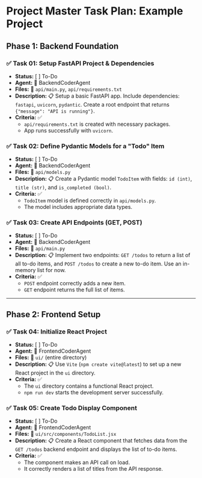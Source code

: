 # Project Master Task Plan: Example Project

## Phase 1: Backend Foundation

### ✅ Task 01: Setup FastAPI Project & Dependencies
- **Status:** [ ] To-Do
- **Agent:** 👤 BackendCoderAgent
- **Files:** 📁 `api/main.py`, `api/requirements.txt`
- **Description:** 📋 Setup a basic FastAPI app. Include dependencies: `fastapi`, `uvicorn`, `pydantic`. Create a root endpoint that returns `{"message": "API is running"}`.
- **Criteria:** ✅
  - `api/requirements.txt` is created with necessary packages.
  - App runs successfully with `uvicorn`.

### ✅ Task 02: Define Pydantic Models for a "Todo" Item
- **Status:** [ ] To-Do
- **Agent:** 👤 BackendCoderAgent
- **Files:** 📁 `api/models.py`
- **Description:** 📋 Create a Pydantic model `TodoItem` with fields: `id (int)`, `title (str)`, and `is_completed (bool)`.
- **Criteria:** ✅
  - `TodoItem` model is defined correctly in `api/models.py`.
  - The model includes appropriate data types.

### ✅ Task 03: Create API Endpoints (GET, POST)
- **Status:** [ ] To-Do
- **Agent:** 👤 BackendCoderAgent
- **Files:** 📁 `api/main.py`
- **Description:** 📋 Implement two endpoints: `GET /todos` to return a list of all to-do items, and `POST /todos` to create a new to-do item. Use an in-memory list for now.
- **Criteria:** ✅
  - `POST` endpoint correctly adds a new item.
  - `GET` endpoint returns the full list of items.

---

## Phase 2: Frontend Setup

### ✅ Task 04: Initialize React Project
- **Status:** [ ] To-Do
- **Agent:** 👤 FrontendCoderAgent
- **Files:** 📁 `ui/` (entire directory)
- **Description:** 📋 Use `Vite` (`npm create vite@latest`) to set up a new React project in the `ui` directory.
- **Criteria:** ✅
  - The `ui` directory contains a functional React project.
  - `npm run dev` starts the development server successfully.

### ✅ Task 05: Create Todo Display Component
- **Status:** [ ] To-Do
- **Agent:** 👤 FrontendCoderAgent
- **Files:** 📁 `ui/src/components/TodoList.jsx`
- **Description:** 📋 Create a React component that fetches data from the `GET /todos` backend endpoint and displays the list of to-do items.
- **Criteria:** ✅
  - The component makes an API call on load.
  - It correctly renders a list of titles from the API response. 